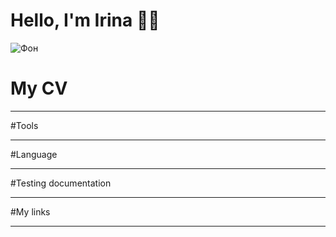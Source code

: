 # Hello, I'm Irina :wave::woman:
![Фон](https://giannantonionegretti.com/wp-content/uploads/2020/07/shutterstock_1505500757-ok-1024x640.jpg)
# My CV
____

#Tools
____

#Language
____

#Testing documentation
____

#My links
____
